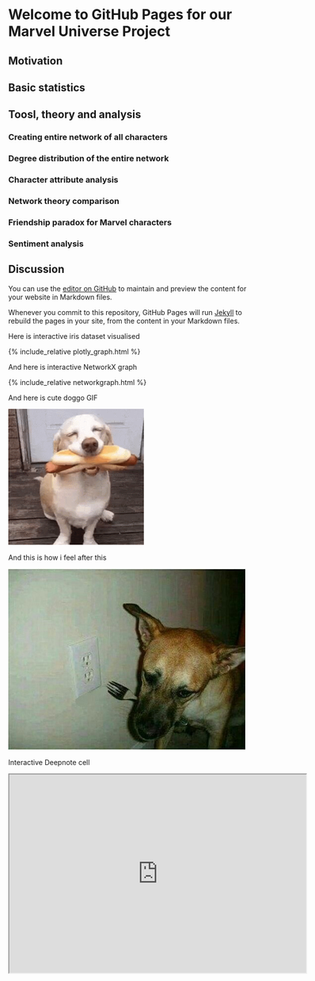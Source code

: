 # Welcome to GitHub Pages for our Marvel Universe Project

## Motivation

## Basic statistics

## Toosl, theory and analysis

### Creating entire network of all characters

### Degree distribution of the entire network

### Character attribute analysis

### Network theory comparison

### Friendship paradox for Marvel characters

### Sentiment analysis

## Discussion


You can use the [editor on GitHub](https://github.com/kito323/MarvelUniverses/edit/gh-pages/index.md) to maintain and preview the content for your website in Markdown files.

Whenever you commit to this repository, GitHub Pages will run [Jekyll](https://jekyllrb.com/) to rebuild the pages in your site, from the content in your Markdown files.

Here is interactive iris dataset visualised

{% include_relative plotly_graph.html %}

And here is interactive NetworkX graph

{% include_relative networkgraph.html %}

And here is cute doggo GIF

![](assets/images/doggo.gif)

And this is how i feel after this

![](assets/images/doggo.jpg)

Interactive Deepnote cell

<iframe title="Embedded cell output" src="https://embed.deepnote.com/972a3b21-ed0b-49ad-94ce-ad59397a5d4f/b12d7987-1634-4196-926d-80b7c2d0b3c6/00011-92273088-0012-4d1d-9dc5-98629df1b38d?height=83" height="400" width="600"/>

### Markdown

Markdown is a lightweight and easy-to-use syntax for styling your writing. It includes conventions for

```markdown
Syntax highlighted code block

# Header 1
## Header 2
### Header 3

- Bulleted
- List

1. Numbered
2. List

**Bold** and _Italic_ and `Code` text

[Link](url) and ![Image](src)
```

For more details see [Basic writing and formatting syntax](https://docs.github.com/en/github/writing-on-github/getting-started-with-writing-and-formatting-on-github/basic-writing-and-formatting-syntax).

### Jekyll Themes

Your Pages site will use the layout and styles from the Jekyll theme you have selected in your [repository settings](https://github.com/kito323/MarvelUniverses/settings/pages). The name of this theme is saved in the Jekyll `_config.yml` configuration file.

### Support or Contact

Having trouble with Pages? Check out our [documentation](https://docs.github.com/categories/github-pages-basics/) or [contact support](https://support.github.com/contact) and we’ll help you sort it out.
